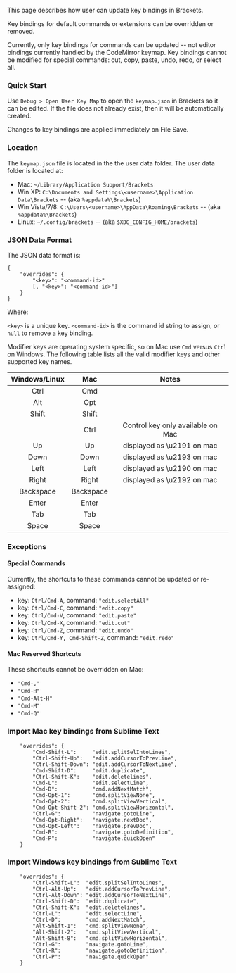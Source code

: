 This page describes how user can update key bindings in Brackets.

Key bindings for default commands or extensions can be overridden or removed.

Currently, only key bindings for commands can be updated -- not editor bindings currently handled by the CodeMirror keymap. Key bindings cannot be modified for special commands: cut, copy, paste, undo, redo, or select all.

### Quick Start
Use `Debug > Open User Key Map` to open the `keymap.json` in Brackets so it can be edited. If the file does not already exist, then it will be automatically created.

Changes to key bindings are applied immediately on File Save.

### Location
The `keymap.json` file is located in the the user data folder. The user data folder is located at:

* Mac: ```~/Library/Application Support/Brackets```
* Win XP: ```C:\Documents and Settings\<username>\Application Data\Brackets``` -- (aka ```%appdata%\Brackets```)
* Win Vista/7/8: ```C:\Users\<username>\AppData\Roaming\Brackets``` -- (aka ```%appdata%\Brackets```)
* Linux: ``~/.config/brackets`` -- (aka ```$XDG_CONFIG_HOME/brackets```)

### JSON Data Format

The JSON  data format is:

    {
        "overrides": {
            "<key>": "<command-id>"
            [, "<key>": "<command-id>"]
        }
    }

Where:

`<key>` is a unique key.
`<command-id>` is the command id string to assign, or `null` to remove a key binding.

Modifier keys are operating system specific, so on Mac use `Cmd` versus `Ctrl` on Windows. The following table lists all the valid modifier keys and other supported key names.

| Windows/Linux | Mac | Notes | 
|:--------------:|:---------------:|:--------:| 
|Ctrl|Cmd|| 
|Alt|Opt|| 
|Shift|Shift|| 
||Ctrl|Control key only available on Mac| 
|Up|Up|displayed as \u2191 on mac|
|Down|Down|displayed as \u2193 on mac|
|Left|Left|displayed as \u2190 on mac|
|Right|Right|displayed as \u2192 on mac|
|Backspace|Backspace||
|Enter|Enter||
|Tab|Tab||
|Space| Space|||


### Exceptions

#### Special Commands
Currently, the shortcuts to these commands cannot be updated or re-assigned:
* key: `Ctrl/Cmd-A`, command: `"edit.selectAll"`
* key: `Ctrl/Cmd-C`, command: `"edit.copy"`
* key: `Ctrl/Cmd-V`, command: `"edit.paste"`
* key: `Ctrl/Cmd-X`, command: `"edit.cut"`
* key: `Ctrl/Cmd-Z`, command: `"edit.undo"`
* key: `Ctrl/Cmd-Y, Cmd-Shift-Z`, command: `"edit.redo"`

#### Mac Reserved Shortcuts
These shortcuts cannot be overridden on Mac:
* `"Cmd-,"`
* `"Cmd-H"`
* `"Cmd-Alt-H"`
* `"Cmd-M"`
* `"Cmd-Q"`

### Import Mac key bindings from Sublime Text

```
    "overrides": {
        "Cmd-Shift-L":     "edit.splitSelIntoLines",
        "Ctrl-Shift-Up":   "edit.addCursorToPrevLine",
        "Ctrl-Shift-Down": "edit.addCursorToNextLine",
        "Cmd-Shift-D":     "edit.duplicate",
        "Ctrl-Shift-K":    "edit.deletelines",
        "Cmd-L":           "edit.selectLine",
        "Cmd-D":           "cmd.addNextMatch",
        "Cmd-Opt-1":       "cmd.splitViewNone",
        "Cmd-Opt-2":       "cmd.splitViewVertical",
        "Cmd-Opt-Shift-2": "cmd.splitViewHorizontal",
        "Ctrl-G":          "navigate.gotoLine",
        "Cmd-Opt-Right":   "navigate.nextDoc",
        "Cmd-Opt-Left":    "navigate.prevDoc",
        "Cmd-R":           "navigate.gotoDefinition",
        "Cmd-P":           "navigate.quickOpen"
    }
```

### Import Windows key bindings from Sublime Text

```
    "overrides": {
        "Ctrl-Shift-L":  "edit.splitSelIntoLines",
        "Ctrl-Alt-Up":   "edit.addCursorToPrevLine",
        "Ctrl-Alt-Down": "edit.addCursorToNextLine",
        "Ctrl-Shift-D":  "edit.duplicate",
        "Ctrl-Shift-K":  "edit.deletelines",
        "Ctrl-L":        "edit.selectLine",
        "Ctrl-D":        "cmd.addNextMatch",
        "Alt-Shift-1":   "cmd.splitViewNone",
        "Alt-Shift-2":   "cmd.splitViewVertical",
        "Alt-Shift-8":   "cmd.splitViewHorizontal",
        "Ctrl-G":        "navigate.gotoLine",
        "Ctrl-R":        "navigate.gotoDefinition",
        "Ctrl-P":        "navigate.quickOpen"
    }
```
